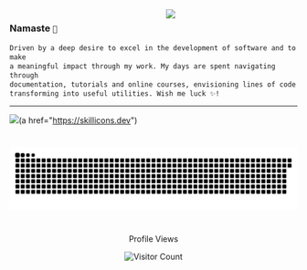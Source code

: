 <img align='right' src="https://www.freeiconspng.com/uploads/pikachu-transparent-29.gif" width="230">

### Namaste `🙏`

```fix
Driven by a deep desire to excel in the development of software and to make 
a meaningful impact through my work. My days are spent navigating through 
documentation, tutorials and online courses, envisioning lines of code 
transforming into useful utilities. Wish me luck ✨!
```

---
<img src="https://skillicons.dev/icons?i=java,mysql,html,php,js,angular,css,bootstrap,postman,git,github,idea,sublime,vscode,cloudflare">(a href="https://skillicons.dev")

#

<picture>
  <source media="(prefers-color-scheme: dark)" srcset="https://raw.githubusercontent.com/Cirkutry/Cirkutry/output/github-contribution-grid-snake-dark.svg">
  <source media="(prefers-color-scheme: light)" srcset="https://raw.githubusercontent.com/Cirkutry/Cirkutry/output/github-contribution-grid-snake.svg">
  <img alt="GitHub contribution grid - snake animation!" src="https://raw.githubusercontent.com/Cirkutry/Cirkutry/output/github-contribution-grid-snake.svg">
</picture>

#

<div align="center">

Profile Views
</div>

<div align="center">

![Visitor Count](https://profile-counter.glitch.me/BlazeX9/count.svg)

</div>

